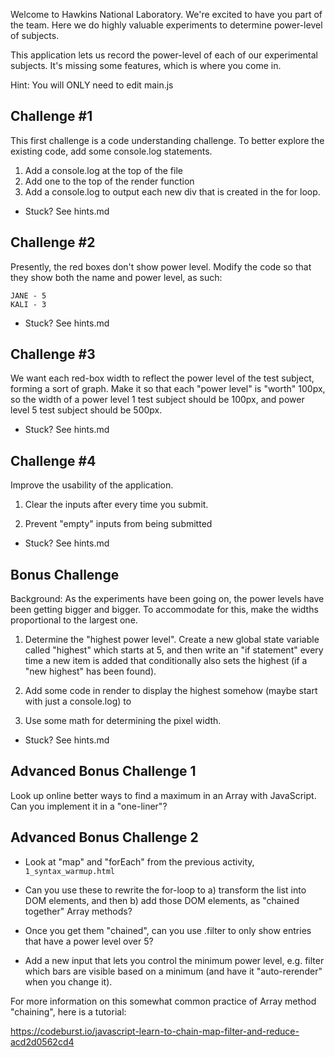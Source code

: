Welcome to Hawkins National Laboratory. We're excited to have you part of the
team. Here we do highly valuable experiments to determine power-level of
subjects.

This application lets us record the power-level of each of our experimental
subjects. It's missing some features, which is where you come in.

Hint: You will ONLY need to edit main.js


Challenge #1
------------------------------------------------

This first challenge is a code understanding challenge. To better explore the
existing code, add some console.log statements.

1. Add a console.log at the top of the file
2. Add one to the top of the render function
3. Add a console.log to output each new div that is created in the for loop.

- Stuck? See hints.md


Challenge #2
------------------------------------------------

Presently, the red boxes don't show power level. Modify the code so that they
show both the name and power level, as such:

    JANE - 5
    KALI - 3

- Stuck? See hints.md


Challenge #3
------------------------------------------------

We want each red-box width to reflect the power level of the test subject,
forming a sort of graph. Make it so that each "power level" is "worth" 100px,
so the width of a power level 1 test subject should be 100px, and power level 5
test subject should be 500px.

- Stuck? See hints.md



Challenge #4
------------------------------------------------

Improve the usability of the application.

1. Clear the inputs after every time you submit.

2. Prevent "empty" inputs from being submitted

- Stuck? See hints.md



Bonus Challenge
------------------------------------------------

Background: As the experiments have been going on, the power levels have been
getting bigger and bigger. To accommodate for this, make the widths
proportional to the largest one.

1. Determine the "highest power level". Create a new global state variable
called "highest" which starts at 5, and then write an "if statement" every time
a new item is added that conditionally also sets the highest (if a "new
highest" has been found).

2. Add some code in render to display the highest somehow (maybe start with
just a console.log) to

3. Use some math for determining the pixel width.

- Stuck? See hints.md



Advanced Bonus Challenge 1
---------------------------

Look up online better ways to find a maximum in an Array with JavaScript.  Can
you implement it in a "one-liner"?


Advanced Bonus Challenge 2
---------------------------

- Look at "map" and "forEach" from the previous activity, `1_syntax_warmup.html`

- Can you use these to rewrite the for-loop to a) transform the list into DOM
  elements, and then b) add those DOM elements, as "chained together" Array
  methods?

- Once you get them "chained", can you use .filter to only show entries that
  have a power level over 5?

- Add a new input that lets you control the minimum power level, e.g. filter
  which bars are visible based on a minimum (and have it "auto-rerender" when
  you change it).

For more information on this somewhat common practice of Array method
"chaining", here is a tutorial:

https://codeburst.io/javascript-learn-to-chain-map-filter-and-reduce-acd2d0562cd4

